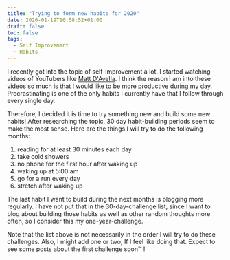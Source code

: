 ```yaml
---
title: "Trying to form new habits for 2020"
date: 2020-01-19T10:58:52+01:00
draft: false
toc: false
tags:
  - Self Improvement
  - Habits 
---
```


I recently got into the topic of self-improvement a lot. I started watching videos of YouTubers like
[Matt D'Avella](https://www.youtube.com/user/blackboxfilmcompany). I think the reason I am into
these videos so much is that I would like to be more productive during my day. Procrastinating is
one of the only habits I currently have that I follow through every single day. 

Therefore, I decided it is time to try something new and build some new habits! After researching
the topic, 30 day habit-building periods seem to make the most sense. Here are the things I will try
to do the following months:

1. reading for at least 30 minutes each day
2. take cold showers
3. no phone for the first hour after waking up
4. waking up at 5:00 am
6. go for a run every day
7. stretch after waking up

The last habit I want to build during the next months is blogging more regularly. I have not put
that in the 30-day-challenge list, since I want to blog about building those habits as well as other
random thoughts more often, so I consider this my one-year-challenge.

Note that the list above is not necessarily in the order I will try to do these challenges. Also, I
might add one or two, If I feel like doing that. 
Expect to see some posts about the first challenge soon™ !

